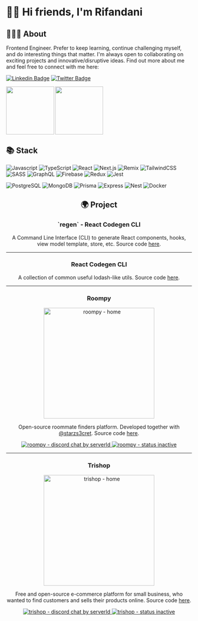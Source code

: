 # 🙋‍♂️ Hi friends, I'm Rifandani

## 👨🏻‍💻 About

Frontend Engineer. Prefer to keep learning, continue challenging myself, and do interesting things that matter. I'm always open to collaborating on exciting projects and innovative/disruptive ideas. Find out more about me and feel free to connect with me here:

[![Linkedin Badge](https://img.shields.io/badge/-rifandani-blue?style=flat-square&logo=Linkedin&logoColor=white&link=https://www.linkedin.com/in/rifandani/)](https://www.linkedin.com/in/rifandani/)
[![Twitter Badge](https://img.shields.io/badge/-rifandani-blue?style=flat-square&logo=Twitter&logoColor=white&link=https://www.twitter.com/tri_rizeki/)](https://www.twitter.com/in/tri_rizeki/)

<img align="left" height='130px' src="https://github-readme-stats.vercel.app/api?username=rifandani&show_icons=true&include_all_commits=true&line_height=21" />

<img align="" height='130px' src="https://github-readme-stats.vercel.app/api/top-langs/?username=rifandani&layout=compact" />

## 📚 Stack

![Javascript](https://img.shields.io/badge/Javascript-Language-EDF24B?style=for-the-badge&logo=javascript)
![TypeScript](https://img.shields.io/badge/Typescript-Language-3178C6?style=for-the-badge&logo=typescript)
![React](https://img.shields.io/badge/React-Frontend-61DAFB?style=for-the-badge&logo=react)
![Next.js](https://img.shields.io/badge/Next.js-Fullstack-FFFFFF?style=for-the-badge&logo=next.js)
![Remix](https://img.shields.io/badge/Remix-Fullstack-000000?style=for-the-badge&logo=remix)
![TailwindCSS](https://img.shields.io/badge/TailwindCSS-CSS-38B2AC?style=for-the-badge&logo=tailwind-css)
![SASS](https://img.shields.io/badge/SASS-CSS-BF4080?style=for-the-badge&logo=sass)
![GraphQL](https://img.shields.io/badge/GraphQL-API-E10098?style=for-the-badge&logo=graphql)
![Firebase](https://img.shields.io/badge/Firebase-Service-FFCB2B?style=for-the-badge&logo=firebase)
![Redux](https://img.shields.io/badge/Redux-Library-764ABC?style=for-the-badge&logo=redux)
![Jest](https://img.shields.io/badge/Jest-Test-15C213?style=for-the-badge&logo=jest)

![PostgreSQL](https://img.shields.io/badge/PostgreSQL-Database-336791?style=for-the-badge&logo=postgresql)
![MongoDB](https://img.shields.io/badge/MongoDB-Database-47A248?style=for-the-badge&logo=mongodb)
![Prisma](https://img.shields.io/badge/Prisma-ORM-000000?style=for-the-badge&logo=prisma)
![Express](https://img.shields.io/badge/Express-Backend-90C53F?style=for-the-badge&logo=express)
![Nest](https://img.shields.io/badge/Nest-Backend-E10098?style=for-the-badge&logo=nestjs)
![Docker](https://img.shields.io/badge/Docker-Tool-2496ED?style=for-the-badge&logo=docker)

<h2 align="center">
  🌍 Project
</h2>

<h3 align="center">
  `regen` - React Codegen CLI
</h3>

<p align="center">
  A Command Line Interface (CLI) to generate React components, hooks, view model template, store, etc. Source code <a href="https://github.com/rifandani/regen">here</a>.
</p>

---

<h3 align="center">
  React Codegen CLI
</h3>

<p align="center">
  A collection of common useful lodash-like utils. Source code <a href="https://github.com/rifandani/nxact">here</a>.
</p>

---

<h3 align="center">
  Roompy
</h3>

<a href="https://roompy.vercel.app">
  <p align="center">
    <img src="https://i.ibb.co/vHk5H3V/roompy.png" alt="roompy - home" height="300">
  </p>
</a>

<p align="center">
  Open-source roommate finders platform. Developed together with <a href="https://github.com/starzs3cret">@starzs3cret</a>. Source code <a href="https://github.com/rifandani/roompy-web">here</a>.
</p>

<p align="center">
  <a href="https://discord.gg/NZYu9K7dJf">
    <img src="https://img.shields.io/discord/483598191074213888?style=for-the-badge" alt="roompy - discord chat by serverId" />
  </a>

  <a href="https://roompy.vercel.app">
    <img src="https://img.shields.io/badge/Status-Inactive-purple.svg?style=for-the-badge&color=6D28D9" alt="roompy - status inactive" />
  </a>
</p>

---

<h3 align="center">
  Trishop
</h3>

<a href="https://trishop.vercel.app">
  <p align="center">
    <img src="https://i.ibb.co/VtSkK1F/home.png" alt="trishop - home" height="300">
  </p>
</a>

<p align="center">
  Free and open-source e-commerce platform for small business, who wanted to find customers and sells their products online. Source code <a href="https://github.com/rifandani/trishop">here</a>.
</p>

<p align="center">
  <a href="https://discord.gg/W9gPJ6kUPY">
    <img src="https://img.shields.io/discord/483598191074213888?style=for-the-badge" alt="trishop - discord chat by serverId" />
  </a>

  <a href="https://trishop.vercel.app">
    <img src="https://img.shields.io/badge/Status-Inactive-brown.svg?style=for-the-badge&color=D5A85A" alt="trishop - status inactive" />
  </a>
</p>
